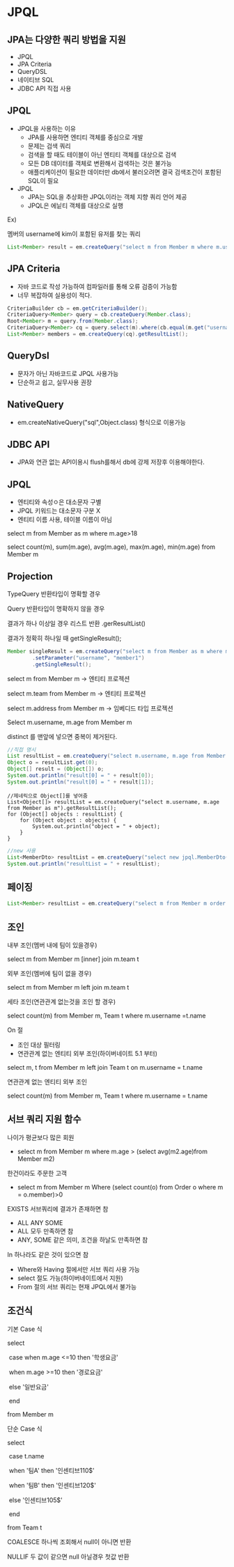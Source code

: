 # JPQL 



## JPA는 다양한 쿼리 방법을 지원



- JPQL
- JPA Criteria
- QueryDSL
- 네이티브 SQL
- JDBC API 직접 사용





## JPQL



- JPQL을 사용하는 이유
  - JPA를 사용하면 엔티티 객체를 중심으로 개발
  - 문제는 검색 쿼리
  - 검색을 할 때도 테이블이 아닌 엔티티 객체를 대상으로 검색
  - 모든 DB 데이터를 객체로 변환해서 검색하는 것은 불가능
  - 애플리케이션이 필요한 데이터만 db에서 불러오려면 결국 검색조건이 포함된 SQL이 필요
- JPQL
  - JPA는 SQL을 추상화한 JPQL이라는 객체 지향 쿼리 언어 제공
  - JPQL은 에닡티 객체를 대상으로 실행





Ex)

멤버의 username에 kim이 포함된 유저를 찾는 쿼리

```java
List<Member> result = em.createQuery("select m from Member m where m.username like '%kim%'", Member.class).getResultList();
```





## JPA Criteria



- 자바 코드로 작성 가능하여 컴파일러를 통해 오류 검증이 가능함
- 너무 복잡하여 실용성이 적다.



```java
CriteriaBuilder cb = em.getCriteriaBuilder();
CriteriaQuery<Member> query = cb.createQuery(Member.class);
Root<Member> m = query.from(Member.class);
CriteriaQuery<Member> cq = query.select(m).where(cb.equal(m.get("username"), "kim"));
List<Member> members = em.createQuery(cq).getResultList();
```





## QueryDsl



- 문자가 아닌 자바코드로 JPQL 사용가능
- 단순하고 쉽고, 실무사용 권장



## NativeQuery



- em.createNativeQuery("sql",Object.class) 형식으로 이용가능

  



## JDBC API

- JPA와 연관 없는 API이용시 flush를해서 db에 강제 저장후 이용해야한다.





## JPQL



- 엔티티와 속성ㅇ은 대소문자 구별
- JPQL 키워드는 대소문자 구분 X
- 엔티티 이름 사용, 테이블 이름이 아님

select m from Member as m where m.age>18



select
	count(m),
	sum(m.age),
	avg(m.age),
	max(m.age),
	min(m.age)
from Member m



## Projection



TypeQuery 반환타입이 명확할 경우

Query 반환타입이 명확하지 않을 경우

결과가 하나 이상일 경우 리스트 반환 .gerResultList()

결과가 정확히 하나일 때 getSingleResult();



```java
Member singleResult = em.createQuery("select m from Member as m where m.username = :username", Member.class)
        .setParameter("username", "member1")
        .getSingleResult();
```



select m from Member m -> 엔티티 프로젝션

select m.team from Member m -> 엔티티 프로젝션

select m.address from Member m -> 임베디드 타입 프로젝션

Select m.username, m.age from Member m

distinct 를 맨앞에 넣으면 중복이 제거된다.



```java
//직접 명시
List resultList = em.createQuery("select m.username, m.age from Member as m").getResultList();
Object o = resultList.get(0);
Object[] result = (Object[]) o;
System.out.println("result[0] = " + result[0]);
System.out.println("result[0] = " + result[1]);
```



```
//제네릭으로 Object[]를 넣어줌
List<Object[]> resultList = em.createQuery("select m.username, m.age from Member as m").getResultList();
for (Object[] objects : resultList) {
    for (Object object : objects) {
        System.out.println("object = " + object);
    }
}
```



```java
//new 사용
List<MemberDto> resultList = em.createQuery("select new jpql.MemberDto(m.username, m.age) from Member as m", MemberDto.class).getResultList();
System.out.println("resultList = " + resultList);
```



## 페이징



```java
List<Member> resultList = em.createQuery("select m from Member m order by m.age asc ", Member.class).setFirstResult(0).setMaxResults(10).getResultList();
```







## 조인



내부 조인(멤버 내에 팀이 있을경우)

select m from Member m [inner] join m.team t 



외부 조인(멤버에 팀이 없을 경우)

select m from Member m left join m.team t



세타 조인(연관관계 없는것을 조인 할 경우)

select count(m) from Member m, Team t where m.username =t.name



On 절

- 조인 대상 필터링
- 연관관계 없는 엔티티 외부 조인(하이버네이트 5.1 부터)



select m, t from Member m left join Team t on m.username = t.name



연관관계 없는 엔티티 외부 조인

select count(m) from Member m, Team t where m.username = t.name



## 서브 쿼리 지원 함수



나이가 평균보다 많은 회원

- select m from Member m
  where m.age > (select avg(m2.age)from Member m2)

한건이라도 주문한 고객

- select m from Member m
  Where (select count(o) from Order o where m = o.member)>0

EXISTS 서브쿼리에 결과가 존재하면 참

- ALL ANY SOME
- ALL 모두 만족하면 참
- ANY, SOME 같은 의미, 조건을 하날도 만족하면 참

In 하나라도 같은 것이 있으면 참

- Where와 Having 절에서만 서브 쿼리 사용 가능
- select 절도 가능(하이버네이트에서 지원)
- From 절의 서브 쿼리는 현재 JPQL에서 불가능







## 조건식



기본 Case 식

select

​	case when m.age <=10 then '학생요금'

​			 when m.age >=10 then '경로요금'

​			 else '일반요금'

​	end

from Member m



단순 Case 식

select

​	case t.name

​				when '팀A' then '인센티브110$'

​				when '팀B' then '인센티브120$'

​				else '인센티브105$'

​	end

from Team t



COALESCE 하나씩 조회해서 null이 아니면 반환

NULLIF 두 값이 같으면 null 아닐경우 첫값 반환













